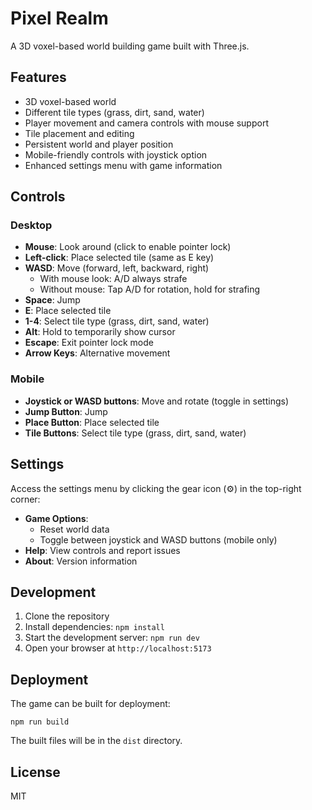 # Pixel Realm

A 3D voxel-based world building game built with Three.js.

## Features

- 3D voxel-based world
- Different tile types (grass, dirt, sand, water)
- Player movement and camera controls with mouse support
- Tile placement and editing
- Persistent world and player position
- Mobile-friendly controls with joystick option
- Enhanced settings menu with game information

## Controls

### Desktop
- **Mouse**: Look around (click to enable pointer lock)
- **Left-click**: Place selected tile (same as E key)
- **WASD**: Move (forward, left, backward, right)
  - With mouse look: A/D always strafe
  - Without mouse: Tap A/D for rotation, hold for strafing
- **Space**: Jump
- **E**: Place selected tile
- **1-4**: Select tile type (grass, dirt, sand, water)
- **Alt**: Hold to temporarily show cursor
- **Escape**: Exit pointer lock mode
- **Arrow Keys**: Alternative movement

### Mobile
- **Joystick or WASD buttons**: Move and rotate (toggle in settings)
- **Jump Button**: Jump
- **Place Button**: Place selected tile
- **Tile Buttons**: Select tile type (grass, dirt, sand, water)

## Settings

Access the settings menu by clicking the gear icon (⚙️) in the top-right corner:

- **Game Options**: 
  - Reset world data
  - Toggle between joystick and WASD buttons (mobile only)
- **Help**: View controls and report issues
- **About**: Version information

## Development

1. Clone the repository
2. Install dependencies: `npm install`
3. Start the development server: `npm run dev`
4. Open your browser at `http://localhost:5173`

## Deployment

The game can be built for deployment:

```
npm run build
```

The built files will be in the `dist` directory.

## License

MIT